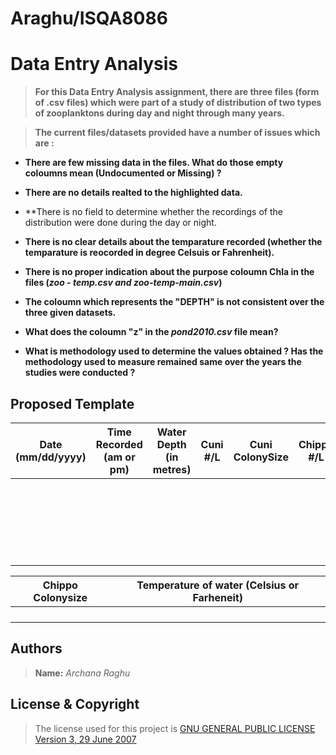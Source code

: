# Araghu/ISQA8086

# Data Entry Analysis

> **For this Data Entry Analysis assignment, there are three files (form of .csv files) which were part of a study of distribution of two types of zooplanktons during day and night through many years.**

> **The current files/datasets provided have a number of issues which are :**

  * **There are few missing data in the files. What do those empty coloumns mean (Undocumented or Missing) ?**
  
  * **There are no details realted to the highlighted data.**
  
  * **There is no field to determine whether the recordings of the distribution were done during the day or night.
  
  * **There is no clear details about the temparature recorded (whether the temparature is reocorded in degree Celsuis or   Fahrenheit).**
  
  * **There is no proper indication about the purpose coloumn Chla in the files (_zoo - temp.csv and zoo-temp-main.csv_)**
  
  * **The coloumn which represents the "DEPTH" is not consistent over the three given datasets.**
  
  * **What does the coloumn "z" in the _pond2010.csv_ file mean?**
  
  * **What is methodology used to determine the values obtained ? Has the methodology used to measure remained same over the years the studies were conducted ?**
  
## Proposed Template

| Date (mm/dd/yyyy)| Time Recorded (am or pm) | Water Depth (in metres) | Cuni #/L  | Cuni ColonySize | Chippo #/L | 
| :---------------:| :----------------------: | :---------------------: |:---------:| :-------------: | :--------: | 
|                  |                          |                         |           |                 |            |
|                  |                          |                         |           |                 |            |
|                  |                          |                         |           |                 |            |

| Chippo Colonysize | Temperature of water (Celsius or Farheneit)|
| :----------------:| :-----------------------------------------:|
|                   |                                            |
|                   |                                            |
|                   |                                            |
|                   |                                            |

## **Authors**

> **Name:** _Archana Raghu_

## **License & Copyright**

> The license used for this project is [GNU GENERAL PUBLIC LICENSE Version 3, 29 June 2007](https://github.com/ArchanaRaghu512/Araghu8086/blob/master/LICENSE)



